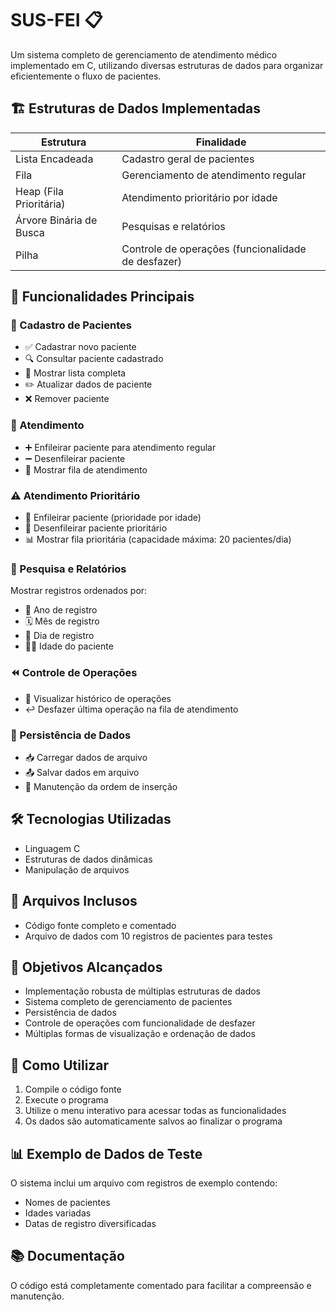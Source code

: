 # SUS-FEI 📋

Um sistema completo de gerenciamento de atendimento médico implementado em C, utilizando diversas estruturas de dados para organizar eficientemente o fluxo de pacientes.

## 🏗️ Estruturas de Dados Implementadas

| Estrutura                  | Finalidade                                  |
|----------------------------|--------------------------------------------|
| Lista Encadeada            | Cadastro geral de pacientes                |
| Fila                       | Gerenciamento de atendimento regular       |
| Heap (Fila Prioritária)    | Atendimento prioritário por idade          |
| Árvore Binária de Busca    | Pesquisas e relatórios                     |
| Pilha                      | Controle de operações (funcionalidade de desfazer) |

## 🚀 Funcionalidades Principais

### 👥 Cadastro de Pacientes
- ✅ Cadastrar novo paciente
- 🔍 Consultar paciente cadastrado
- 📜 Mostrar lista completa
- ✏️ Atualizar dados de paciente
- ❌ Remover paciente

### 🏥 Atendimento
- ➕ Enfileirar paciente para atendimento regular
- ➖ Desenfileirar paciente
- 👀 Mostrar fila de atendimento

### ⚠️ Atendimento Prioritário
- 🔼 Enfileirar paciente (prioridade por idade)
- 🔽 Desenfileirar paciente prioritário
- 📊 Mostrar fila prioritária (capacidade máxima: 20 pacientes/dia)

### 🔎 Pesquisa e Relatórios
Mostrar registros ordenados por:
- 📅 Ano de registro
- 🗓️ Mês de registro
- 📆 Dia de registro
- 👴👶 Idade do paciente

### ⏪ Controle de Operações
- 📜 Visualizar histórico de operações
- ↩️ Desfazer última operação na fila de atendimento

### 💾 Persistência de Dados
- 📥 Carregar dados de arquivo
- 📤 Salvar dados em arquivo
- 🔄 Manutenção da ordem de inserção

## 🛠️ Tecnologias Utilizadas
- Linguagem C
- Estruturas de dados dinâmicas
- Manipulação de arquivos

## 📂 Arquivos Inclusos
- Código fonte completo e comentado
- Arquivo de dados com 10 registros de pacientes para testes

## 🎯 Objetivos Alcançados
- Implementação robusta de múltiplas estruturas de dados
- Sistema completo de gerenciamento de pacientes
- Persistência de dados
- Controle de operações com funcionalidade de desfazer
- Múltiplas formas de visualização e ordenação de dados

## 📝 Como Utilizar
1. Compile o código fonte
2. Execute o programa
3. Utilize o menu interativo para acessar todas as funcionalidades
4. Os dados são automaticamente salvos ao finalizar o programa

## 📊 Exemplo de Dados de Teste
O sistema inclui um arquivo com registros de exemplo contendo:
- Nomes de pacientes
- Idades variadas
- Datas de registro diversificadas

## 📚 Documentação
O código está completamente comentado para facilitar a compreensão e manutenção.
